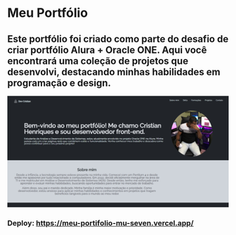 # Meu Portfólio
##  Este portfólio foi criado como parte do desafio de criar portfólio Alura + Oracle ONE. Aqui você encontrará uma coleção de projetos que desenvolvi, destacando minhas habilidades em programação e design.

<img src="/assets/port.jpg"/>


### Deploy: https://meu-portifolio-mu-seven.vercel.app/


